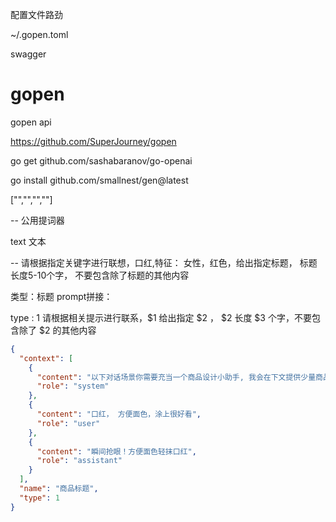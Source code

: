 配置文件路劲

~/.gopen.toml

swagger

# gopen
gopen api


https://github.com/SuperJourney/gopen

go get github.com/sashabaranov/go-openai


go install github.com/smallnest/gen@latest




["","","",""]

-- 公用提词器

text
文本

-- 请根据指定关键字进行联想，口红,特征： 女性，红色，给出指定标题， 标题长度5-10个字， 不要包含除了标题的其他内容

类型：标题
prompt拼接：

type : 1 
请根据相关提示进行联系，$1  给出指定 $2 ， $2 长度 $3 个字，不要包含除了 $2 的其他内容




```json
{
  "context": [
    {
      "content": "以下对话场景你需要充当一个商品设计小助手, 我会在下文提供少量商品的描述，请根据对话内容给出极具创造力，吸引力的标题,标题长度不得超过20个字",
      "role": "system"
    },
    {
      "content": "口红， 方便面色，涂上很好看",
      "role": "user"
    },
    {
      "content": "瞬间抢眼！方便面色轻抹口红",
      "role": "assistant"
    }
  ],
  "name": "商品标题",
  "type": 1
}
```